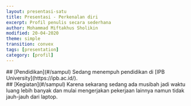 ```yaml
---
layout: presentasi-satu
title: Presentasi - Perkenalan diri
excerpt: Profil penulis secara sederhana
author: Mohammad Miftakhus Sholikin
modified: 20-04-2020
theme: simple
transition: convex
tags: [presentation]
category: [profil]
---
```




<section 
  data-markdown
  id = sampul>
  <script>
	# [Mohammad Miftakhus Sholikin]({{ site.github.url }}/profil/riwayat-hidup-penulis/)
  </script>
</section>


<section
  data-markdown>
  ## [Pendidikan](#/sampul)
  Sedang menempuh pendidikan di [IPB University](https://ipb.ac.id/).
</section>


<section
  data-markdown>
  ## [Kegiatan](#/sampul)
  Karena sekarang sedang ada musibah jadi waktu luang lebih banyak dan mulai mengerjakan pekerjaan lainnya namun tidak jauh-jauh dari laptop.
</section>


<section 
  data-markdown>
  <script>
  Presentasi ini dibuat menggunakan [Reveal.js Demo Website](https://lab.hakim.se/reveal-js/#/)
  <small><br/>Kembali ke <a href="#/sampul">sampul</a> atau <a href="{{ site.github.url }}/laman/profil">profil</a></small>
  </script>
</section>